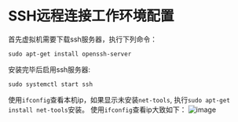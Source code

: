 # SSH远程连接工作环境配置
首先虚拟机需要下载ssh服务器，执行下列命令：
```
sudo apt-get install openssh-server
```
安装完毕后启用ssh服务器:
```
sudo systemctl start ssh
```
使用`ifconfig`查看本机ip，如果显示未安装`net-tools`, 执行`sudo apt-get install net-tools`安装。
使用`ifconfig`查看ip大致如下：
![image](https://github.com/JiabinO/Code/assets/154659312/a06e722a-7870-4a8e-8d45-f0224b1d5d1d)

